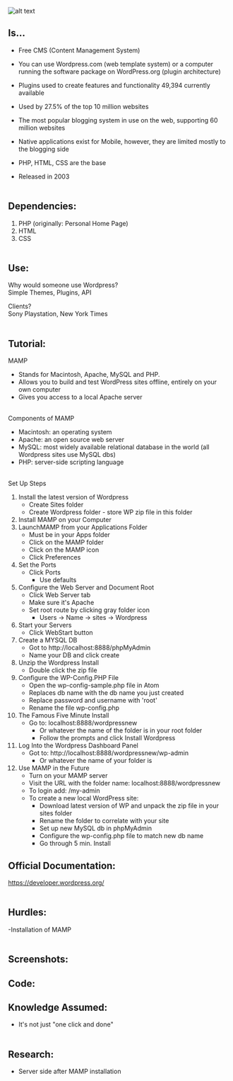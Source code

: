 ![alt text](https://github.com/Brian60657/wordpress/blob/master/2000px-WordPress_logo.svg.png)  

## Is...

- Free CMS (Content Management System)<br>

- You can use Wordpress.com (web template system) or a computer running the software package on WordPress.org (plugin architecture)<br>

- Plugins used to create features and functionality 49,394 currently available<br>

- Used by 27.5% of the top 10 million websites<br>

- The most popular blogging system in use on the web, supporting 60 million websites<br>

- Native applications exist for Mobile, however, they are limited mostly to the blogging side<br>

- PHP, HTML, CSS are the base<br>

- Released in 2003<br><br>


## Dependencies:

1. PHP (originally: Personal Home Page)<br>
2. HTML<br>
3. CSS<br><br>


## Use:

Why would someone use Wordpress?<br>
Simple Themes, Plugins, API<br>

Clients?<br>
Sony Playstation, New York Times<br><br>


## Tutorial:

MAMP <br>
- Stands for Macintosh, Apache, MySQL and PHP. <br>
- Allows you to build and test WordPress sites offline, entirely on your own computer<br>
- Gives you access to a local Apache server<br><br>

Components of MAMP<br>
- Macintosh: an operating system<br>
- Apache: an open source web server<br>
- MySQL: most widely available relational database in the world (all Wordpress sites use MySQL dbs)<br>
- PHP: server-side scripting language<br><br>

Set Up Steps<br>
1. Install the latest version of Wordpress
    * Create Sites folder
    * Create Wordpress folder - store WP zip file in this folder
2. Install MAMP on your Computer
3. LaunchMAMP from your Applications Folder
    * Must be in your Apps folder
    * Click on the MAMP folder
    * Click on the MAMP icon
    * Click Preferences
4. Set the Ports
    * Click Ports
        * Use defaults
5. Configure the Web Server and Document Root
    * Click Web Server tab
    * Make sure it's Apache
    * Set root route by clicking gray folder icon
        * Users -> Name -> sites -> Wordpress
6. Start your Servers
    * Click WebStart button
7. Create a MYSQL DB
    * Got to http://localhost:8888/phpMyAdmin
    * Name your DB and click create
8. Unzip the Wordpress Install
    * Double click the zip file
9. Configure the WP-Config.PHP File
    * Open the wp-config-sample.php file in Atom
    * Replaces db name with the db name you just created
    * Replace password and username with 'root'
    * Rename the file wp-config.php
10. The Famous Five Minute Install
    * Go to: localhost:8888/wordpressnew
        * Or whatever the name of the folder is in your root folder
        * Follow the prompts and click Install Wordpress
11. Log Into the Wordpress Dashboard Panel
    * Got to: http://localhost:8888/wordpressnew/wp-admin
        * Or whatever the name of your folder is
12. Use MAMP in the Future
    * Turn on your MAMP server
    * Visit the URL with the folder name: localhost:8888/wordpressnew
    * To login add: /my-admin
    * To create a new local WordPress site:
        * Download latest version of WP and unpack the zip file in your sites folder
        * Rename the folder to correlate with your site
        * Set up new MySQL db in phpMyAdmin
        * Configure the wp-config.php file to match new db name
        * Go through 5 min. Install

## Official Documentation:

https://developer.wordpress.org/<br><br>

## Hurdles:

-Installation of MAMP<br><br>


## Screenshots:

## Code:

## Knowledge Assumed:
- It's not just "one click and done"<br><br>

## Research:
- Server side after MAMP installation<br><br>

